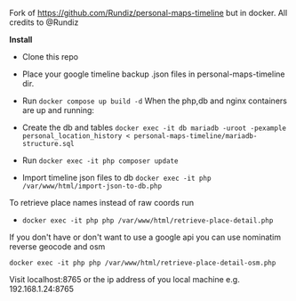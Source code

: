 Fork of https://github.com/Rundiz/personal-maps-timeline but in docker.
All credits to @Rundiz

**Install**                               
                                                                                                                                                     
- Clone this repo 

-  Place your google timeline backup .json files in personal-maps-timeline dir.

- Run `docker compose up build -d`                                                      When the php,db and nginx containers are up and running:
                                                             
- Create the db and tables `docker exec -it db mariadb -uroot -pexample  personal_location_history < personal-maps-timeline/mariadb-structure.sql`

- Run `docker exec -it php composer update`

- Import timeline json files to db `docker exec -it php /var/www/html/import-json-to-db.php`

To retrieve place names instead of raw coords run
- `docker exec -it php php /var/www/html/retrieve-place-detail.php`

If you don't have or don't want to use a google api you can use nominatim reverse geocode and osm 

`docker exec -it php php /var/www/html/retrieve-place-detail-osm.php`

Visit localhost:8765 or the ip address of you local machine e.g. 192.168.1.24:8765
